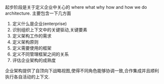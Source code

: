 起步阶段是关于定义企业中关心的 where what why how and how we do architecture.
主要包含一下几方面
1. 定义什么是企业(enterprise)
2. 识别组织上下文中的关键驱动,关键要素
3. 定义架构工作的需求
4. 定义架构原则
5. 定义需要使用的框架
6. 定义不同管理框架之间的关系
7. 评估企业架构的成熟度

企业架构提供了自顶向下战略视图,使得不同角色能够协调一致,合作集成并且顺利执行各自活动的上下文.
